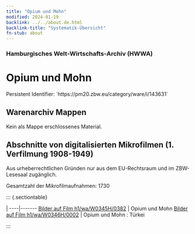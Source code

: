 ```yaml
---
title: "Opium und Mohn"
modified: 2024-01-19
backlink: ../../about.de.html
backlink-title: "Systematik-Übersicht"
fn-stub: about
---
```


### Hamburgisches Welt-Wirtschafts-Archiv (HWWA)

# Opium und Mohn

<div class="hint">Persistent Identifier: `https://pm20.zbw.eu/category/ware/i/143631`</div>







## Warenarchiv Mappen





Kein als Mappe erschlossenes Material.



<a id="filmsections" />

## Abschnitte von digitalisierten Mikrofilmen (1. Verfilmung 1908-1949)

<p>Aus urheberrechtlichen Gründen nur aus dem EU-Rechtsraum und im ZBW-Lesesaal zugänglich.</p>


<p>Gesamtzahl der Mikrofilmaufnahmen: 1730</p>





::: {.sectiontable}

 | 
----|-------
<a class="btn" href="https://pm20.zbw.eu/film/h1/wa/W0345H/0382" rel="nofollow">Bilder auf Film h1/wa/W0345H/0382</a> | Opium und Mohn
<a class="btn" href="https://pm20.zbw.eu/film/h1/wa/W0346H/0002" rel="nofollow">Bilder auf Film h1/wa/W0346H/0002</a> | Opium und Mohn : Türkei


:::
















